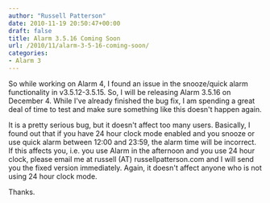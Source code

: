 ```yaml
---
author: "Russell Patterson"
date: 2010-11-19 20:50:47+00:00
draft: false
title: Alarm 3.5.16 Coming Soon
url: /2010/11/alarm-3-5-16-coming-soon/
categories:
- Alarm 3
---
```


So while working on Alarm 4, I found an issue in the snooze/quick alarm functionality in v3.5.12-3.5.15. So, I will be releasing Alarm 3.5.16 on December 4. While I've already finished the bug fix, I am spending a great deal of time to test and make sure something like this doesn't happen again.

It is a pretty serious bug, but it doesn't affect too many users. Basically, I found out that if you have 24 hour clock mode enabled and you snooze or use quick alarm between 12:00 and 23:59, the alarm time will be incorrect. If this affects you, i.e. you use Alarm in the afternoon and you use 24 hour clock, please email me at russell (AT) russellpatterson.com and I will send you the fixed version immediately. Again, it doesn't affect anyone who is not using 24 hour clock mode.

Thanks.
